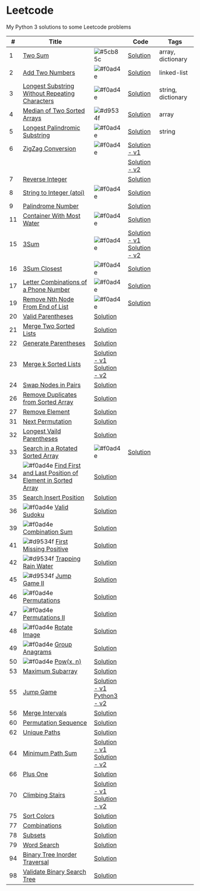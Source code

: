 # Leetcode
My Python 3 solutions to some Leetcode problems



| #      | Title                                                                                |                    | Code                                              | Tags              |
| ------ | ------------------------------------------------------------------------------------ | ------------------ | ------------------------------------------------- | ----------------- |
| 1      | [Two Sum][1-Q]                                                                       | ![#5cb85c][Easy]   | [Solution][1-A]                                   | array, dictionary |
| 2      | [Add Two Numbers][2-Q]                                                               | ![#f0ad4e][Medium] | [Solution][2-A]                                   | linked-list |
| 3      | [Longest Substring Without Repeating Characters][3-Q]                                | ![#f0ad4e][Medium] | [Solution][3-A]          | string, dictionary |
| 4      | [Median of Two Sorted Arrays][4-Q]                                                   | ![#d9534f][Hard]   | [Solution][4-A]          | array |
| 5      | [Longest Palindromic Substring][5-Q]                                                 | ![#f0ad4e][Medium] | [Solution][5-A]          | string |
| 6      | [ZigZag Conversion][6-Q]                                                             | ![#f0ad4e][Medium] | [Solution - v1][6-A1]
|        |                                                                                      |                    | [Solution - v2][6-A2]    | |
| 7      | [Reverse Integer][7-Q]                                                               |                    | [Solution]() |
| 8      | [String to Integer (atoi)][8-Q]                                                      | ![#f0ad4e][Medium] | [Solution]() | |
| 9      | [Palindrome Number][9-Q]                                |                    | [Solution]() |
| 11     | [Container With Most Water](https://leetcode.com/problems/container-with-most-water)                | ![#f0ad4e][Medium] | [Solution](https://github.com/TomBombadilV/leetcode-problems/blob/master/solutions/container-with-most-water.py) |
| 15     | [3Sum](https://leetcode.com/problems/3sumi)                                                         | ![#f0ad4e][Medium] | [Solution - v1](https://github.com/TomBombadilV/leetcode-problems/blob/master/solutions/3sum.py)<br>[Solution - v2](https://github.com/TomBombadilV/leetcode-problems/blob/master/solutions/solutions/3sum-2.py) |
| 16     | [3Sum Closest](https://leetcode.com/problems/3sum-closest)                                          | ![#f0ad4e][Medium] | [Solution](https://github.com/TomBombadilV/leetcode-problems/blob/master/solutions/3sum-closest.py) |
| 17     | [Letter Combinations of a Phone Number](https://leetcode.com/problems/letter-combinations-of-a-phone-number) | ![#f0ad4e][Medium] | [Solution](https://github.com/TomBombadilV/leetcode-problems/blob/master/solutions/letter-combinations.py) |
| 19     | [Remove Nth Node From End of List](https://leetcode.com/problems/remove-nth-node-from-end-of-list)  | ![#f0ad4e][Medium] | [Solution](https://github.com/TomBombadilV/leetcode-problems/blob/master/solutions/remove-nth-node-from-end.py) |
| 20     | [Valid Parentheses](https://leetcode.com/problems/valid-parentheses)                                                     | [Solution](https://github.com/TomBombadilV/leetcode-problems/blob/master/solutions/valid-parentheses.py) |
| 21     | [Merge Two Sorted Lists](https://leetcode.com/problems/merge-two-sorted-lists)                                           | [Solution](https://github.com/TomBombadilV/leetcode-problems/blob/master/solutions/merge-two-sorted-lists.py) |
| 22     | [Generate Parentheses](https://leetcode.com/problems/generate-parentheses)                                               | [Solution](https://github.com/TomBombadilV/leetcode-problems/blob/master/solutions/generate-parentheses.py) |
| 23     | [Merge k Sorted Lists](https://leetcode.com/problems/merge-k-sorted-lists)                                               | [Solution - v1](https://github.com/TomBombadilV/leetcode-problems/blob/master/solutions/merge-k-sorted-lists.py)<br>[Solution - v2](https://github.com/TomBombadilV/leetcode-problems/blob/master/solutions/solutions/merge-k-sorted-lists-2.py) |
| 24     | [Swap Nodes in Pairs](https://leetcode.com/problems/swap-nodes-in-pairs)                                                 | [Solution](https://github.com/TomBombadilV/leetcode-problems/blob/master/solutions/swap-pairs.py) |
| 26     | [Remove Duplicates from Sorted Array](https://leetcode.com/problems/remove-duplicates-from-sorted-array)                 | [Solution](https://github.com/TomBombadilV/leetcode-problems/blob/master/solutions/remove-duplicates-from-sorted-array.py) |
| 27     | [Remove Element](https://leetcode.com/problems/remove-element)                                                           | [Solution](https://github.com/TomBombadilV/leetcode-problems/blob/master/solutions/remove-element.py) |
| 31     | [Next Permutation](https://leetcode.com/problems/next-permutation)                                                       | [Solution](https://github.com/TomBombadilV/leetcode-problems/blob/master/solutions/next-permutation.py) |
| 32     | [Longest Vaild Parentheses](https://leetcode.com/problems/longest-valid-parentheses)                                     | [Solution](https://github.com/TomBombadilV/leetcode-problems/blob/master/solutions/longest-valid-parentheses.py) |
| 33     | [Search in a Rotated Sorted Array](https://leetcode.com/problems/search-in-rotated-sorted-array)     | ![#f0ad4e][Medium] | [Solution](https://github.com/TomBombadilV/leetcode-problems/blob/master/solutions/search-in-rotated-sorted-array.py) |
| 34     | ![#f0ad4e][Medium] [Find First and Last Position of Element in Sorted Array](https://leetcode.com/problems/find-first-and-last-position-of-element-in-sorted-array) | [Solution](https://github.com/TomBombadilV/leetcode-problems/blob/master/solutions/find-first-last-position-element-in-sorted-array.py) |
| 35     | [Search Insert Position](https://leetcode.com/problems/search-insert-position) | [Solution](https://github.com/TomBombadilV/leetcode-problems/blob/master/solutions/search-insert-position.py) |
| 36     | ![#f0ad4e][Medium] [Valid Sudoku](https://leetcode.com/problems/valid-sudoku) | [Solution](https://github.com/TomBombadilV/leetcode-problems/blob/master/solutions/valid-sudoku.py) |
| 39     | ![#f0ad4e][Medium] [Combination Sum](https://leetcode.com/problems/combination-sum) | [Solution](https://github.com/TomBombadilV/leetcode-problems/blob/master/solutions/combination-sum.py) |
| 41     | ![#d9534f][Hard] [First Missing Positive](https://leetcode.com/problems/first-missing-positive) | [Solution](https://github.com/TomBombadilV/leetcode-problems/blob/master/solutions/first-missing-positive.py) |
| 42     | ![#d9534f][Hard] [Trapping Rain Water](https://leetcode.com/problems/trapping-rain-water) | [Solution](https://github.com/TomBombadilV/leetcode-problems/blob/master/solutions/trapping-rain-water.py) |
| 45     | ![#d9534f][Hard] [Jump Game II](https://leetcode.com/problems/jump-game-ii) | [Solution](https://github.com/TomBombadilV/leetcode-problems/blob/master/solutions/jump-game-ii.py) |
| 46     | ![#f0ad4e][Medium] [Permutations](https://leetcode.com/problems/permutations) | [Solution](https://github.com/TomBombadilV/leetcode-problems/blob/master/solutions/permutations.py) |
| 47     | ![#f0ad4e][Medium] [Permutations II](https://leetcode.com/problems/permutations-ii) | [Solution](https://github.com/TomBombadilV/leetcode-problems/blob/master/solutions/permutations-ii.py) |
| 48     | ![#f0ad4e][Medium] [Rotate Image](https://leetcode.com/problems/rotate-image) | [Solution](https://github.com/TomBombadilV/leetcode-problems/blob/master/solutions/rotate-image.py) |
| 49     | ![#f0ad4e][Medium] [Group Anagrams](https://leetcode.com/problems/group-anagrams) | [Solution](https://github.com/TomBombadilV/leetcode-problems/blob/master/solutions/group-anagrams.py) |
| 50     | ![#f0ad4e][Medium] [Pow(x, n)](https://leetcode.com/problems/powx-n) | [Solution](https://github.com/TomBombadilV/leetcode-problems/blob/master/solutions/pow.py) |
| 53     | [Maximum Subarray](https://leetcode.com/problems/maximum-subarray) | [Solution](https://github.com/TomBombadilV/leetcode-problems/blob/master/solutions/maximum-subarray.py) |
| 55     | [Jump Game](https://leetcode.com/problems/jump-game) | [Solution - v1](https://github.com/TomBombadilV/leetcode-problems/blob/master/solutions/jump-game.py)<br>[Python3 - v2](https://github.com/TomBombadilV/leetcode-problems/blob/master/solutions/jump-game-2.py) |
| 56     | [Merge Intervals](https://leetcode.com/problems/merge-intervals) | [Solution](https://github.com/TomBombadilV/leetcode-problems/blob/master/solutions/merge-intervals.py) |
| 60     | [Permutation Sequence](https://leetcode.com/problems/permutation-sequence) | [Solution](https://github.com/TomBombadilV/leetcode-problems/blob/master/solutions/permutation-sequence.py) |
| 62     | [Unique Paths](https://leetcode.com/problems/unique-paths) | [Solution](https://github.com/TomBombadilV/leetcode-problems/blob/master/solutions/unique-paths.py) |
| 64     | [Minimum Path Sum](https://leetcode.com/problems/minimum-path-sum) | [Solution - v1](https://github.com/TomBombadilV/leetcode-problems/blob/master/solutions/minimum-path-sum.py)<br>[Solution - v2](https://github.com/TomBombadilV/leetcode-problems/blob/master/solutions/minimum-path-sum-2.py) |
| 66     | [Plus One](https://leetcode.com/problems/plus-one) | [Solution](https://github.com/TomBombadilV/leetcode-problems/blob/master/solutions/plus-one.py) |
| 70     | [Climbing Stairs](https://leetcode.com/problems/climbing-stairs) | [Solution - v1](https://github.com/TomBombadilV/leetcode-problems/blob/master/solutions/climbing-stairs.py)<br>[Solution - v2](https://github.com/TomBombadilV/leetcode-problems/blob/master/solutions/climbing-stairs-again.py) |
| 75     | [Sort Colors](https://leetcode.com/problems/sort-colors) | [Solution](https://github.com/TomBombadilV/leetcode-problems/blob/master/solutions/sort-colors.py) |
| 77     | [Combinations](https://leetcode.com/problems/combinations) | [Solution](https://github.com/TomBombadilV/leetcode-problems/blob/master/solutions/combinations.py)
| 78     | [Subsets](https://leetcode.com/problems/subsets) | [Solution](https://github.com/TomBombadilV/leetcode-problems/blob/master/solutions/subsets.py) |
| 79     | [Word Search](https://leetcode.com/problems/word-search) | [Solution](https://github.com/TomBombadilV/leetcode-problems/blob/master/solutions/word-search.py) |
| 94     | [Binary Tree Inorder Traversal](https://leetcode.com/problems/binary-tree-inorder-traversal) | [Solution](https://github.com/TomBombadilV/leetcode-problems/blob/master/solutions/binary-tree-inorder-traversal.py) |
| 98     | [Validate Binary Search Tree](https://leetcode.com/problems/validate-binary-search-tree) | [Solution](https://github.com/TomBombadilV/leetcode-problems/blob/master/solutions/validate-binary-search-tree.py) |

[Easy]: https://via.placeholder.com/15/5cb85c/000000?text=+
[Medium]: https://via.placeholder.com/15/f0ad4e/000000?text=+
[Hard]: https://via.placeholder.com/15/d9534f/000000?text=+

[1-Q]: https://leetcode.com/problems/two-sum
[2-Q]: https://leetcode.com/problems/add-two-numbers
[3-Q]: https://leetcode.com/problems/longest-substring-without-repeating-characters
[4-Q]: https://leetcode.com/problems/median-of-two-sorted-arrays
[5-Q]: https://leetcode.com/problems/longest-palindromic-substring
[6-Q]: https://leetcode.com/problems/zigzag-conversion
[7-Q]: https://leetcode.com/problems/reverse-integer/
[8-Q]: https://leetcode.com/problems/string-to-integer-atoi/
[9-Q]: https://leetcode.com/problems/palindrome-number
[10-Q]: 
[11-Q]: 
[12-Q]: 
[13-Q]: 
[14-Q]: 
[15-Q]: 
[16-Q]: 
[17-Q]: 
[18-Q]: 
[19-Q]: 


[1-A]: https://github.com/TomBombadilV/leetcode-problems/blob/master/solutions/two-sum.py
[2-A]: https://github.com/TomBombadilV/leetcode-problems/blob/master/solutions/add-two-numbers.py
[3-A]: https://github.com/TomBombadilV/leetcode-problems/blob/master/solutions/longest-substring-without-repeating-characters.py
[4-A]: https://github.com/TomBombadilV/leetcode-problems/blob/master/solutions/median-of-two-sorted-arrays.py
[5-A]: https://github.com/TomBombadilV/leetcode-problems/blob/master/solutions/longest-palindromic-substring.py
[6-A1]: https://github.com/TomBombadilV/leetcode-problems/blob/master/solutions/zig-zag-conversion-2.py
[6-A2]: https://github.com/TomBombadilV/leetcode-problems/blob/master/solutions/zig-zag-conversion-1.py
[7-A]: https://github.com/TomBombadilV/leetcode-problems/blob/master/solutions/reverse-integer.py
[8-A]: https://github.com/TomBombadilV/leetcode-problems/blob/master/solutions/string-to-integer-atoi.py
[9-A]: https://github.com/TomBombadilV/leetcode-problems/blob/master/solutions/palindrome-number.py
[10-A]: 
[11-A]: 
[12-A]: 
[13-A]: 
[14-A]: 
[15-A]: 
[16-A]: 
[17-A]: 
[18-A]: 
[19-A]: 